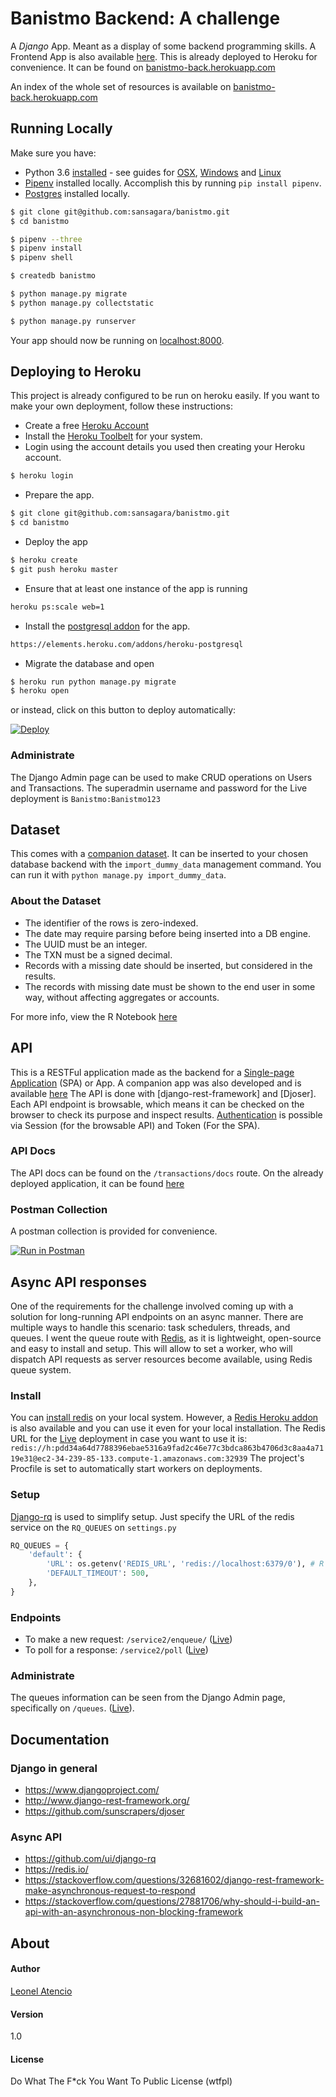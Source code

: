 # Banistmo Backend: A challenge

A *Django* App. Meant as a display of some backend programming skills.  A Frontend App is also available [here](https://github.com/sansagara/banistmo).
This is already deployed to Heroku for convenience. It can be found on [banistmo-back.herokuapp.com](http://banistmo-back.herokuapp.com/)

An index of the whole set of resources is available on [banistmo-back.herokuapp.com](http://banistmo-back.herokuapp.com/index.html)

## Running Locally

Make sure you have:
 - Python 3.6 [installed](http://install.python-guide.org) - see guides for [OSX](http://docs.python-guide.org/en/latest/starting/install3/osx/), [Windows](http://docs.python-guide.org/en/latest/starting/install3/win/) and [Linux](http://docs.python-guide.org/en/latest/starting/install3/linux/)
 - [Pipenv](http://docs.python-guide.org/en/latest/dev/virtualenvs/) installed locally. Accomplish this by running `pip install pipenv`.
 - [Postgres](https://devcenter.heroku.com/articles/heroku-postgresql#local-setup) installed locally.

```sh
$ git clone git@github.com:sansagara/banistmo.git
$ cd banistmo

$ pipenv --three
$ pipenv install
$ pipenv shell

$ createdb banistmo

$ python manage.py migrate
$ python manage.py collectstatic

$ python manage.py runserver
```

Your app should now be running on [localhost:8000](http://localhost:8000/).

## Deploying to Heroku

This project is already configured to be run on heroku easily. If you want to make your own deployment, follow these instructions:
 - Create a free [Heroku Account](https://signup.heroku.com/signup/dc)
 - Install the [Heroku Toolbelt](https://devcenter.heroku.com/articles/heroku-cli) for your system.
 - Login using the account details you used then creating your Heroku account.
```sh
$ heroku login
```
 - Prepare the app.
```sh
$ git clone git@github.com:sansagara/banistmo.git
$ cd banistmo
```
 - Deploy the app
```sh
$ heroku create
$ git push heroku master
```
 - Ensure that at least one instance of the app is running
 ```sh
 heroku ps:scale web=1
 ```
 - Install the [postgresql addon](https://elements.heroku.com/addons/heroku-postgresql) for the app.
 ```sh
 https://elements.heroku.com/addons/heroku-postgresql
 ```
  - Migrate the database and open
```sh
$ heroku run python manage.py migrate
$ heroku open
```
or instead, click on this button to deploy automatically:

[![Deploy](https://www.herokucdn.com/deploy/button.png)](https://github.com/sansagara/banistmo-backend)

### Administrate
The Django Admin page can be used to make CRUD operations on Users and Transactions.
The superadmin username and password for the Live deployment is `Banistmo:Banistmo123`

## Dataset
This comes with a [companion dataset](transactions/management/dataset.csv). It can be inserted to your chosen database backend with the `import_dummy_data` management command.
You can run it with `python manage.py import_dummy_data`.

### About the Dataset
- The identifier of the rows is zero-indexed.
- The date may require parsing before being inserted into a DB engine.
- The UUID must be an integer.
- The TXN must be a signed decimal.
- Records with a missing date should be inserted, but considered in the results.
- The records with missing date must be shown to the end user in some way, without affecting aggregates or accounts.

For more info, view the R Notebook [here](http://rpubs.com/sansagara/banistmo)

## API
This is a RESTFul application made as the backend for a [Single-page Application](https://en.wikipedia.org/wiki/Single-page_application) (SPA) or App. A companion app was also developed and is available [here](https://github.com/sansagara/banistmo)
The API is done with [django-rest-framework] and [Djoser].
Each API endpoint is browsable, which means it can be checked on the browser to check its purpose and inspect results.
[Authentication](http://www.django-rest-framework.org/api-guide/authentication/) is possible via Session (for the browsable API) and Token (For the SPA).

### API Docs
The API docs can be found on the `/transactions/docs` route. On the already deployed application, it can be found [here](http://banistmo-back.herokuapp.com/transactions/docs/)

### Postman Collection
A postman collection is provided for convenience.

[![Run in Postman](https://run.pstmn.io/button.svg)](https://app.getpostman.com/run-collection/b0355bf3e36511d2c209)

## Async API responses
One of the requirements for the challenge involved coming up with a solution for long-running API endpoints on an async manner.
There are multiple ways to handle this scenario: task schedulers, threads, and queues. 
I went the queue route with [Redis](https://redis.io/), as it is lightweight, open-source and easy to install and setup.
This will allow to set a worker, who will dispatch API requests as server resources become available, using Redis queue system.

### Install
You can [install redis](https://redis.io/download) on your local system. 
However, a [Redis Heroku addon](https://elements.heroku.com/addons/heroku-redis) is also available and you can use it even for your local installation.
The Redis URL for the [Live](http://banistmo-back.herokuapp.com/) deployment in case you want to use it is:
 `redis://h:pdd34a64d7788396ebae5316a9fad2c46e77c3bdca863b4706d3c8aa4a7119e31@ec2-34-239-85-133.compute-1.amazonaws.com:32939`
The project's Procfile is set to automatically start workers on deployments.

### Setup
[Django-rq](https://github.com/ui/django-rq) is used to simplify setup. Just specify the URL of the redis service on the `RQ_QUEUES` on `settings.py`
```python
RQ_QUEUES = {
    'default': {
        'URL': os.getenv('REDIS_URL', 'redis://localhost:6379/0'), # R
        'DEFAULT_TIMEOUT': 500,
    },
}
```

### Endpoints
- To make a new request: `/service2/enqueue/` ([Live](http://banistmo-back.herokuapp.com/transactions/service2/enqueue/))
- To poll for a response: `/service2/poll` ([Live](http://banistmo-back.herokuapp.com/transactions/service2/poll/123))


### Administrate
The queues information can be seen from the Django Admin page, specifically on `/queues`. ([Live](http://banistmo-back.herokuapp.com/queues)).

## Documentation

### Django in general
- https://www.djangoproject.com/
- http://www.django-rest-framework.org/
- https://github.com/sunscrapers/djoser

### Async API
- https://github.com/ui/django-rq
- https://redis.io/
- https://stackoverflow.com/questions/32681602/django-rest-framework-make-asynchronous-request-to-respond
- https://stackoverflow.com/questions/27881706/why-should-i-build-an-api-with-an-asynchronous-non-blocking-framework


## About
#### Author
[Leonel Atencio](http://blog.leonelatencio.com)
#### Version
1.0
#### License
Do What The F*ck You Want To Public License (wtfpl)